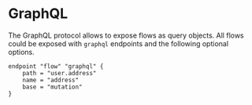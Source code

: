 # GraphQL

The GraphQL protocol allows to expose flows as query objects.
All flows could be exposed with `graphql` endpoints and the following optional options.

```hcl
endpoint "flow" "graphql" {
    path = "user.address"
    name = "address"
	base = "mutation"
}
```